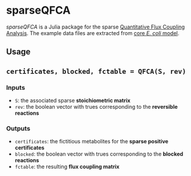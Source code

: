 # sparseQFCA
*sparseQFCA* is a Julia package for the sparse [Quantitative Flux Coupling Analysis](https://mtefagh.github.io/qfca/).
The example data files are extracted from [core *E. coli* model](http://systemsbiology.ucsd.edu/Downloads/EcoliCore).

## Usage
## `certificates, blocked, fctable = QFCA(S, rev)`

### Inputs
* `S`: the associated sparse **stoichiometric matrix**
* `rev`: the boolean vector with trues corresponding to the **reversible reactions**

### Outputs
* `certificates`: the fictitious metabolites for the **sparse positive certificates**
* `blocked`: the boolean vector with trues corresponding to the **blocked reactions**
* `fctable`: the resulting **flux coupling matrix**
